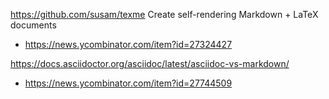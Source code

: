 https://github.com/susam/texme Create self-rendering Markdown + LaTeX documents
* https://news.ycombinator.com/item?id=27324427

https://docs.asciidoctor.org/asciidoc/latest/asciidoc-vs-markdown/
* https://news.ycombinator.com/item?id=27744509